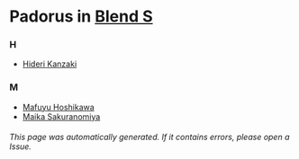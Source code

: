 # Padorus in [Blend S](https://myanimelist.net/manga/86330/Blend_S)

### H
* [Hideri Kanzaki](https://github.com/shadow578/Project-Padoru/blob/master/table-of-contents/characters/HideriKanzaki.md)

### M
* [Mafuyu Hoshikawa](https://github.com/shadow578/Project-Padoru/blob/master/table-of-contents/characters/MafuyuHoshikawa.md)
* [Maika Sakuranomiya](https://github.com/shadow578/Project-Padoru/blob/master/table-of-contents/characters/MaikaSakuranomiya.md)

###### This page was automatically generated. If it contains errors, please open a Issue.
